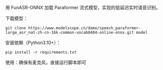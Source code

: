 用 FunASR-ONNX 加载 Paraformer 流式模型，实现的低延迟实时语音识别。

下载模型：

```
git clone https://www.modelscope.cn/damo/speech_paraformer-large_asr_nat-zh-cn-16k-common-vocab8404-online-onnx.git model
```

安装依赖（Python3.10+）：

```
pip install -r requirements.txt
```

使用：确保有麦克风，直接运行脚本即可
